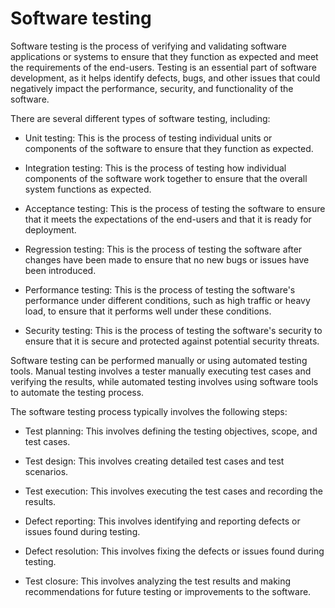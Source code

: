 # Software testing

Software testing is the process of verifying and validating software applications or systems to ensure that they function as expected and meet the requirements of the end-users. Testing is an essential part of software development, as it helps identify defects, bugs, and other issues that could negatively impact the performance, security, and functionality of the software.

There are several different types of software testing, including:

* Unit testing: This is the process of testing individual units or components of the software to ensure that they function as expected.

* Integration testing: This is the process of testing how individual components of the software work together to ensure that the overall system functions as expected.

* Acceptance testing: This is the process of testing the software to ensure that it meets the expectations of the end-users and that it is ready for deployment.

* Regression testing: This is the process of testing the software after changes have been made to ensure that no new bugs or issues have been introduced.

* Performance testing: This is the process of testing the software's performance under different conditions, such as high traffic or heavy load, to ensure that it performs well under these conditions.

* Security testing: This is the process of testing the software's security to ensure that it is secure and protected against potential security threats.

Software testing can be performed manually or using automated testing tools. Manual testing involves a tester manually executing test cases and verifying the results, while automated testing involves using software tools to automate the testing process.

The software testing process typically involves the following steps:

* Test planning: This involves defining the testing objectives, scope, and test cases.

* Test design: This involves creating detailed test cases and test scenarios.

* Test execution: This involves executing the test cases and recording the results.

* Defect reporting: This involves identifying and reporting defects or issues found during testing.

* Defect resolution: This involves fixing the defects or issues found during testing.

* Test closure: This involves analyzing the test results and making recommendations for future testing or improvements to the software.
